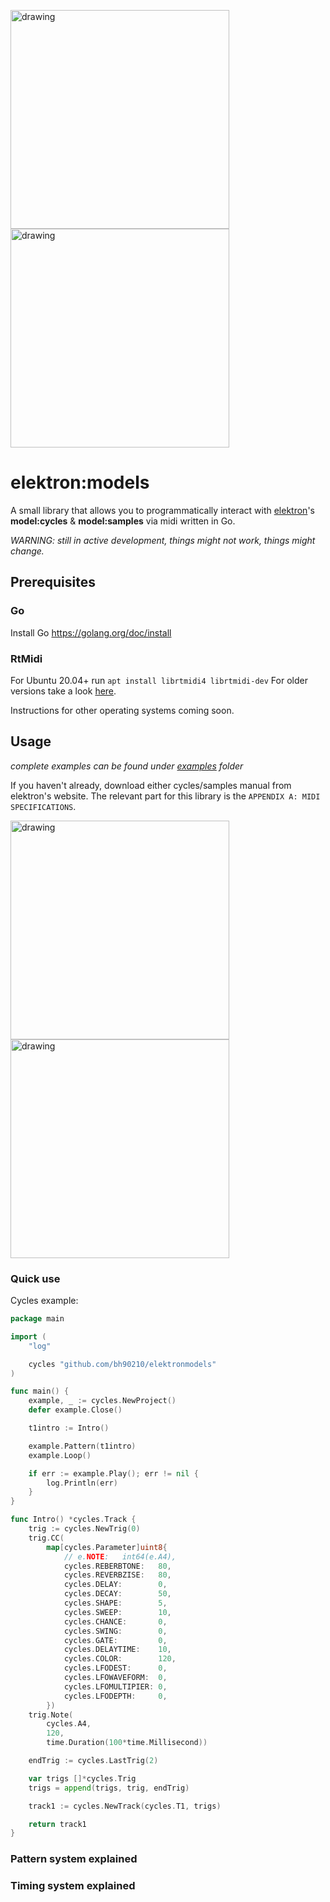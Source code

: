 <img src="https://i.imgur.com/omIKbjp.jpg" alt="drawing" width="350"/> <img src="https://i.imgur.com/pJbgSUh.png" alt="drawing" width="350"/>

# elektron:models

A small library that allows you to programmatically interact with [elektron](https://www.elektron.se/)'s **model:cycles** & **model:samples** via midi written in Go.

_WARNING: still in active development, things might not work, things might change._

## Prerequisites

### Go

Install Go https://golang.org/doc/install

### RtMidi

For Ubuntu 20.04+ run `apt install librtmidi4 librtmidi-dev`
For older versions take a look [here](https://launchpad.net/ubuntu/+source/rtmidi).

Instructions for other operating systems coming soon.

## Usage

_complete examples can be found under [examples](https://github.com/bh90210/elektronmodels/tree/master/examples/) folder_

If you haven't already, download either cycles/samples manual from elektron's website.
The relevant part for this library is the `APPENDIX A: MIDI SPECIFICATIONS`.

<img src="https://i.imgur.com/Yrs6YS3.png" alt="drawing" width="350"/> <img src="https://i.imgur.com/cmil9NG.png" alt="drawing" width="350"/>

### Quick use

Cycles example: 
```go
package main

import (
	"log"

	cycles "github.com/bh90210/elektronmodels"
)

func main() {
	example, _ := cycles.NewProject()
	defer example.Close()

	t1intro := Intro()

	example.Pattern(t1intro)
	example.Loop()

	if err := example.Play(); err != nil {
		log.Println(err)
	}
}

func Intro() *cycles.Track {
	trig := cycles.NewTrig(0)
	trig.CC(
		map[cycles.Parameter]uint8{
			// e.NOTE:   int64(e.A4),
			cycles.REBERBTONE:   80,
			cycles.REVERBZISE:   80,
			cycles.DELAY:        0,
			cycles.DECAY:        50,
			cycles.SHAPE:        5,
			cycles.SWEEP:        10,
			cycles.CHANCE:       0,
			cycles.SWING:        0,
			cycles.GATE:         0,
			cycles.DELAYTIME:    10,
			cycles.COLOR:        120,
			cycles.LFODEST:      0,
			cycles.LFOWAVEFORM:  0,
			cycles.LFOMULTIPIER: 0,
			cycles.LFODEPTH:     0,
		})
	trig.Note(
		cycles.A4,
		120,
		time.Duration(100*time.Millisecond))

	endTrig := cycles.LastTrig(2)

	var trigs []*cycles.Trig
	trigs = append(trigs, trig, endTrig)

	track1 := cycles.NewTrack(cycles.T1, trigs)

	return track1
}

```

### Pattern system explained

### Timing system explained
